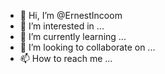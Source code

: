 - 👋 Hi, I’m @ErnestIncoom
- 👀 I’m interested in ...
- 🌱 I’m currently learning ...
- 💞️ I’m looking to collaborate on ...
- 📫 How to reach me ...

<!---
ErnestIncoom/ErnestIncoom is a ✨ special ✨ repository because its `README.md` (this file) appears on your GitHub profile.
You can click the Preview link to take a look at your changes.
--->
